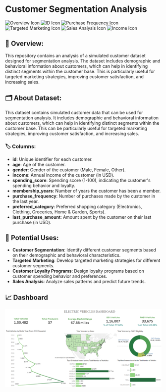# Customer Segmentation Analysis

![Overview Icon](https://img.icons8.com/fluency/48/000000/overview-pages-3.png)
![ID Icon](https://img.icons8.com/fluency/48/000000/id-verified.png)
![Purchase Frequency Icon](https://img.icons8.com/fluency/48/000000/shopping-cart.png)
![Targeted Marketing Icon](https://img.icons8.com/fluency/48/000000/target.png)
![Sales Analysis Icon](https://img.icons8.com/fluency/48/000000/sales-performance.png)
![Income Icon](https://img.icons8.com/fluency/48/000000/money.png)


## 🌟 Overview:

This repository contains an analysis of a simulated customer dataset designed for segmentation analysis. The dataset includes demographic and behavioral information about customers, which can help in identifying distinct segments within the customer base. This is particularly useful for targeted marketing strategies, improving customer satisfaction, and increasing sales.

## 🗂️ About Dataset:

This dataset contains simulated customer data that can be used for segmentation analysis. It includes demographic and behavioral information about customers, which can help in identifying distinct segments within the customer base. This can be particularly useful for targeted marketing strategies, improving customer satisfaction, and increasing sales.

### 🏷️ Columns:
- **id**: Unique identifier for each customer.
- **age**: Age of the customer.
- **gender**: Gender of the customer (Male, Female, Other).
- **income**: Annual income of the customer (in USD).
- **spending_score**: Spending score (1-100), indicating the customer's spending behavior and loyalty.
- **membership_years**: Number of years the customer has been a member.
- **purchase_frequency**: Number of purchases made by the customer in the last year.
- **preferred_category**: Preferred shopping category (Electronics, Clothing, Groceries, Home & Garden, Sports).
- **last_purchase_amount**: Amount spent by the customer on their last purchase (in USD).

## 🎯 Potential Uses:

- **Customer Segmentation**: Identify different customer segments based on their demographic and behavioral characteristics.
- **Targeted Marketing**: Develop targeted marketing strategies for different customer segments.
- **Customer Loyalty Programs**: Design loyalty programs based on customer spending behavior and preferences.
- **Sales Analysis**: Analyze sales patterns and predict future trends.

## 📈 Dashboard

![Customer Segmentation Dashboard](https://github.com/muskaanagg20/Electric-Vehicle-Analysis-Tableau/blob/main/ElectricVehicleDashboard.PNG)
